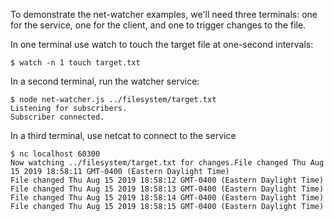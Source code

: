To demonstrate the net-watcher examples, we'll need three terminals: one for the service, one for the client, 
and one to trigger changes to the file.

In one terminal use watch to touch the target file at one-second intervals:
```
$ watch -n 1 touch target.txt
```

In a second terminal, run the watcher service:
```
$ node net-watcher.js ../filesystem/target.txt
Listening for subscribers.
Subscriber connected.

```

In a third terminal, use netcat to connect to the service
```
$ nc localhost 60300
Now watching ../filesystem/target.txt for changes.File changed Thu Aug 15 2019 18:58:11 GMT-0400 (Eastern Daylight Time)
File changed Thu Aug 15 2019 18:58:12 GMT-0400 (Eastern Daylight Time)
File changed Thu Aug 15 2019 18:58:13 GMT-0400 (Eastern Daylight Time)
File changed Thu Aug 15 2019 18:58:14 GMT-0400 (Eastern Daylight Time)
File changed Thu Aug 15 2019 18:58:15 GMT-0400 (Eastern Daylight Time)
```
